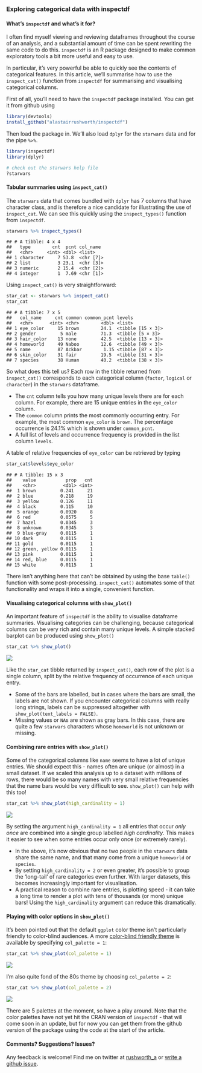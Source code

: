 
### Exploring categorical data with inspectdf

#### What’s `inspectdf` and what’s it for?

I often find myself viewing and reviewing dataframes throughout the
course of an analysis, and a substantial amount of time can be spent
rewriting the same code to do this. `inspectdf` is an R package designed
to make common exploratory tools a bit more useful and easy to use.

In particular, it’s very powerful be able to quickly see the contents of
categorical features. In this article, we’ll summarise how to use the
`inspect_cat()` function from `inspectdf` for summarising and
visualising categorical columns.

First of all, you’ll need to have the `inspectdf` package installed. You
can get it from github using

``` r
library(devtools)
install_github("alastairrushworth/inspectdf")
```

Then load the package in. We’ll also load `dplyr` for the `starwars`
data and for the pipe `%>%`.

``` r
library(inspectdf)
library(dplyr)

# check out the starwars help file
?starwars
```

#### Tabular summaries using `inspect_cat()`

The `starwars` data that comes bundled with `dplyr` has 7 columns that
have character class, and is therefore a nice candidate for illustrating
the use of `inspect_cat`. We can see this quickly using the
`inspect_types()` function from `inspectdf`.

``` r
starwars %>% inspect_types()
```

    ## # A tibble: 4 x 4
    ##   type        cnt  pcnt col_name 
    ##   <chr>     <int> <dbl> <list>   
    ## 1 character     7 53.8  <chr [7]>
    ## 2 list          3 23.1  <chr [3]>
    ## 3 numeric       2 15.4  <chr [2]>
    ## 4 integer       1  7.69 <chr [1]>

Using `inspect_cat()` is very straightforward:

``` r
star_cat <- starwars %>% inspect_cat()
star_cat
```

    ## # A tibble: 7 x 5
    ##   col_name     cnt common common_pcnt levels           
    ##   <chr>      <int> <chr>        <dbl> <list>           
    ## 1 eye_color     15 brown        24.1  <tibble [15 × 3]>
    ## 2 gender         5 male         71.3  <tibble [5 × 3]> 
    ## 3 hair_color    13 none         42.5  <tibble [13 × 3]>
    ## 4 homeworld     49 Naboo        12.6  <tibble [49 × 3]>
    ## 5 name          87 Ackbar        1.15 <tibble [87 × 3]>
    ## 6 skin_color    31 fair         19.5  <tibble [31 × 3]>
    ## 7 species       38 Human        40.2  <tibble [38 × 3]>

So what does this tell us? Each row in the tibble returned from
`inspect_cat()` corresponds to each categorical column (`factor`,
`logical` or `character`) in the `starwars` dataframe.

  - The `cnt` column tells you how many unique levels there are for each
    column. For example, there are 15 unique entries in the `eye_color`
    column.
  - The `common` column prints the most commonly occurring entry. For
    example, the most common `eye_color` is `brown`. The percentage
    occurrence is 24.1% which is shown under `common_pcnt`.  
  - A full list of levels and occurrence frequency is provided in the
    list column `levels`.

A table of relative frequencies of `eye_color` can be retrieved by
typing

``` r
star_cat$levels$eye_color
```

    ## # A tibble: 15 x 3
    ##    value           prop   cnt
    ##    <chr>          <dbl> <int>
    ##  1 brown         0.241     21
    ##  2 blue          0.218     19
    ##  3 yellow        0.126     11
    ##  4 black         0.115     10
    ##  5 orange        0.0920     8
    ##  6 red           0.0575     5
    ##  7 hazel         0.0345     3
    ##  8 unknown       0.0345     3
    ##  9 blue-gray     0.0115     1
    ## 10 dark          0.0115     1
    ## 11 gold          0.0115     1
    ## 12 green, yellow 0.0115     1
    ## 13 pink          0.0115     1
    ## 14 red, blue     0.0115     1
    ## 15 white         0.0115     1

There isn’t anything here that can’t be obtained by using the base
`table()` function with some post-processing. `inspect_cat()` automates
some of that functionality and wraps it into a single, convenient
function.

#### Visualising categorical columns with `show_plot()`

An important feature of `inspectdf` is the ability to visualise
dataframe summaries. Visualising categories can be challenging, because
categorical columns can be very rich and contain many unique levels. A
simple stacked barplot can be produced using `show_plot()`

``` r
star_cat %>% show_plot()
```

![](2019-06-15-Exploring-categorical-data-with-inspectdf_files/figure-gfm/inspect_cat_plot_1-1.png)<!-- -->

Like the `star_cat` tibble returned by `inspect_cat()`, each row of the
plot is a single column, split by the relative frequency of occurrence
of each unique entry.

  - Some of the bars are labelled, but in cases where the bars are
    small, the labels are not shown. If you encounter categorical
    columns with really long strings, labels can be suppressed
    altogether with `show_plot(text_labels = FALSE)`.
  - Missing values or `NA`s are shown as gray bars. In this case, there
    are quite a few `starwars` characters whose `homeworld` is not
    unknown or missing.

#### Combining rare entries with `show_plot()`

Some of the categorical columns like `name` seems to have a lot of
unique entries. We should expect this - names often are unique (or
almost) in a small dataset. If we scaled this analysis up to a dataset
with millions of rows, there would be so many names with very small
relative frequencies that the name bars would be very difficult to see.
`show_plot()` can help with this too\!

``` r
star_cat %>% show_plot(high_cardinality = 1)
```

![](2019-06-15-Exploring-categorical-data-with-inspectdf_files/figure-gfm/inspect_cat_plot_2-1.png)<!-- -->

By setting the argument `high_cardinality = 1` all entries that occur
*only once* are combined into a single group labelled *high
cardinality*. This makes it easier to see when some entries occur only
once (or extremely rarely).

  - In the above, it’s now obvious that no two people in the `starwars`
    data share the same name, and that many come from a unique
    `homeworld` or `species`.
  - By setting `high_cardinality = 2` or even greater, it’s possible to
    group the ‘long-tail’ of rare categories even further. With larger
    datasets, this becomes increasingly important for visualisation.
  - A practical reason to combine rare entries, is plotting speed - it
    can take a long time to render a plot with tens of thousands (or
    more) unique bars\! Using the `high_cardinality` argument can reduce
    this dramatically.

#### Playing with color options in `show_plot()`

It’s been pointed out that the default `ggplot` color theme isn’t
particularly friendly to color-blind audiences. A more [color-blind
friendly theme](http://www.cookbook-r.com/Graphs/Colors_\(ggplot2\)/) is
available by specifying `col_palette = 1`:

``` r
star_cat %>% show_plot(col_palette = 1)
```

![](2019-06-15-Exploring-categorical-data-with-inspectdf_files/figure-gfm/inspect_cat_plot_3-1.png)<!-- -->

I’m also quite fond of the 80s theme by choosing `col_palette = 2`:

``` r
star_cat %>% show_plot(col_palette = 2)
```

![](2019-06-15-Exploring-categorical-data-with-inspectdf_files/figure-gfm/inspect_cat_plot_4-1.png)<!-- -->

There are 5 palettes at the moment, so have a play around. Note that the
color palettes have not yet hit the CRAN version of `inspectdf` - that
will come soon in an update, but for now you can get them from the
github version of the package using the code at the start of the
article.

#### Comments? Suggestions? Issues?

Any feedback is welcome\! Find me on twitter at
[rushworth\_a](https://twitter.com/rushworth_a) or [write a github
issue](https://github.com/alastairrushworth/inspectdf/issues).
